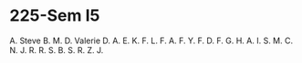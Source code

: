 # 225-Sem I5

A. Steve
B. M.
D. Valerie
D. A.
E. K.
F. L.
F. A.
F. Y.
F. D.
F. G.
H. A.
I. S.
M. C.
N. J.
R. R.
S. B.
S. R.
Z. J.
